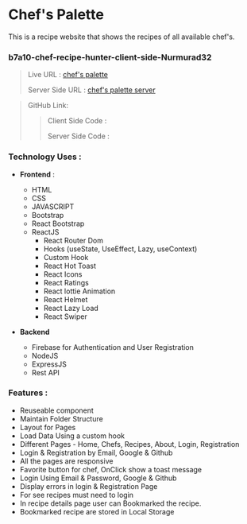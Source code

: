 
# Chef's Palette

This is a recipe website that shows the recipes of all available chef's. 


### b7a10-chef-recipe-hunter-client-side-Nurmurad32


>
>Live URL : [chef's palette](https://chef-s-palette.web.app/)
>
>Server Side URL : [chef's palette server](https://chef-s-palette-server-nurmurad32.vercel.app/)

>GitHub Link:
>
>> Client Side Code :
>>
>> Server Side Code :



### Technology Uses :
- **Frontend** :
    - HTML 
    - CSS 
    - JAVASCRIPT
    - Bootstrap
    - React Bootstrap
    - ReactJS
        -  React Router Dom
        -  Hooks (useState, UseEffect, Lazy, useContext)
        -  Custom Hook
        -  React Hot Toast
        -  React Icons
        -  React Ratings
        -  React lottie Animation
        -  React Helmet
        -  React Lazy Load
        -  React Swiper
 
- **Backend**
    - Firebase for Authentication and User Registration
    - NodeJS
    - ExpressJS
    - Rest API


### Features :
- Reuseable component
- Maintain Folder Structure
- Layout for Pages
- Load Data Using a custom hook 
- Different Pages - Home, Chefs, Recipes, About, Login, Registration
- Login & Registration by Email, Google & Github
- All the pages are responsive
- Favorite button for chef, OnClick show a toast message
- Login Using Email & Password, Google & Github
- Display errors in login & Registration Page
- For see recipes must need to login
- In recipe details page user can Bookmarked the recipe.
- Bookmarked recipe are stored in Local Storage







